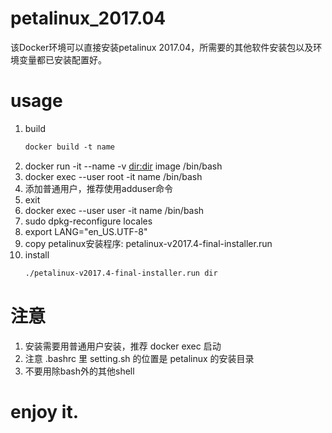 # petalinux_2017.04
该Docker环境可以直接安装petalinux 2017.04，所需要的其他软件安装包以及环境变量都已安装配置好。

# usage
1. build
    ```dockerfile
    docker build -t name
    ```
2. docker run -it --name <name> -v <dir:dir> image /bin/bash
2. docker exec --user root -it name /bin/bash
2. 添加普通用户，推荐使用adduser命令
3. exit
4. docker exec --user user -it name /bin/bash
5. sudo dpkg-reconfigure locales
6. export LANG="en_US.UTF-8"
4. copy petalinux安装程序: petalinux-v2017.4-final-installer.run
5. install
    ```bash
    ./petalinux-v2017.4-final-installer.run dir
    ```
# 注意
1. 安装需要用普通用户安装，推荐 docker exec 启动
2. 注意 .bashrc 里 setting.sh 的位置是 petalinux 的安装目录
3. 不要用除bash外的其他shell

# enjoy it.

